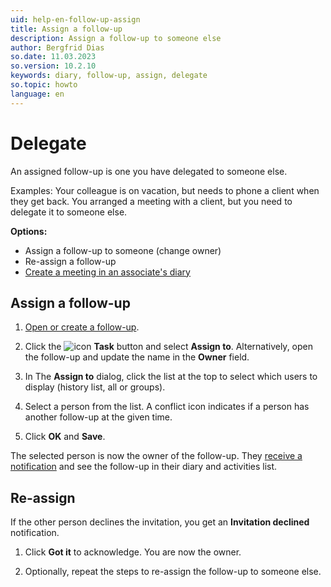 ```yaml
---
uid: help-en-follow-up-assign
title: Assign a follow-up
description: Assign a follow-up to someone else
author: Bergfrid Dias
so.date: 11.03.2023
so.version: 10.2.10
keywords: diary, follow-up, assign, delegate
so.topic: howto
language: en
---
```


# Delegate

An assigned follow-up is one you have delegated to someone else.

Examples: Your colleague is on vacation, but needs to phone a client when they get back. You arranged a meeting with a client, but you need to delegate it to someone else.

**Options:**

* Assign a follow-up to someone (change owner)
* Re-assign a follow-up
* [Create a meeting in an associate's diary][2]

## Assign a follow-up

1. [Open or create a follow-up][1].

1. Click the ![icon][img1] **Task** button and select **Assign to**. Alternatively, open the follow-up and update the name in the **Owner** field.

1. In The **Assign to** dialog, click the list at the top to select which users to display (history list, all or groups).

1. Select a person from the list. A conflict icon indicates if a person has another follow-up at the given time.

1. Click **OK** and **Save**.

The selected person is now the owner of the follow-up. They [receive a notification][3] and see the follow-up in their diary and activities list.

## Re-assign

If the other person declines the invitation, you get an **Invitation declined** notification.

1. Click **Got it** to acknowledge. You are now the owner.

2. Optionally, repeat the steps to re-assign the follow-up to someone else.

<!-- Referenced links -->
[1]: create-follow-up.md
[2]: create-follow-up.md#associate
[3]: invitation/accept-decline.md

<!-- Referenced images -->
[img1]: ../../../media/icons/btn-menu.png
